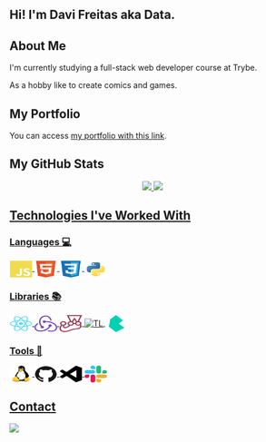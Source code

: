 ## Hi! I'm Davi Freitas aka Data. 

## About Me
I'm currently studying a full-stack web developer course at Trybe. 

As a hobby like to create comics and games.

## My Portfolio
You can access [my portfolio with this link](https://datavinny.github.io/).

## My GitHub Stats
<div align="center">
  <a href="https://github.com/datavinny">
  <img height="180em" src="https://github-readme-stats.vercel.app/api?username=datavinny&show_icons=true&theme=white&include_all_commits=true&count_private=true"/>
  <img height="180em" src="https://github-readme-stats.vercel.app/api/top-langs/?username=datavinny&layout=compact&langs_count=7&theme=white"/>
</div>
  
## Technologies I've Worked With
  <div style="display: inline_block"></div> 
  <h3>Languages 💻</h3>
  <div>
    <img align="center" alt="JS" height="30" width="40" src="https://raw.githubusercontent.com/devicons/devicon/master/icons/javascript/javascript-plain.svg">
    <img align="center" alt="HTML" height="30" width="40" src="https://raw.githubusercontent.com/devicons/devicon/master/icons/html5/html5-original.svg">
    <img align="center" alt="CSS" height="30" width="40" src="https://raw.githubusercontent.com/devicons/devicon/master/icons/css3/css3-original.svg">
    <img align="center" alt="Python" height="30" width="40" src="https://raw.githubusercontent.com/devicons/devicon/master/icons/python/python-original.svg">
  </div> 
  <h3>Libraries 📚</h3>
  <div>
    <img align="center" alt="React" height="30" width="40" src="https://raw.githubusercontent.com/devicons/devicon/master/icons/react/react-original.svg"> 
    <img align="center" alt="Redux" height="30" width="40" src="https://raw.githubusercontent.com/devicons/devicon/master/icons/redux/redux-original.svg"> 
    <img align="center" alt="Jest" height="30" width="40" src="https://raw.githubusercontent.com/devicons/devicon/master/icons/jest/jest-plain.svg">
    <img align="center" alt="TL" height="30" width="40" src="https://camo.githubusercontent.com/87ff770415dc2db9c126e610bdd50975213ef22d7b742b600307ad9645d82196/68747470733a2f2f63646e2e737667706f726e2e636f6d2f6c6f676f732f74657374696e672d6c6962726172792e737667">
    <img align="center" alt="Bulma" height="30" width="40" src="https://raw.githubusercontent.com/devicons/devicon/master/icons/bulma/bulma-plain.svg"> 
  </div> 
  <h3>Tools 🔧</h3>
  <div>
    <img align="center" alt="Linux" height="30" width="40" src="https://raw.githubusercontent.com/devicons/devicon/master/icons/linux/linux-original.svg"> 
    <img align="center" alt="Github" height="30" width="40" src="https://raw.githubusercontent.com/devicons/devicon/master/icons/github/github-original.svg"> 
    <img align="center" alt="VScode" height="30" width="40" src="https://raw.githubusercontent.com/devicons/devicon/master/icons/vscode/vscode-plain.svg"> 
    <img align="center" alt="Slack" height="30" width="40" src="https://raw.githubusercontent.com/devicons/devicon/master/icons/slack/slack-original.svg"> 
  </div>

 ## Contact
<div style="display: inline_block">  
  <a href="https://www.linkedin.com/in/datavinny" target="_blank"><img src="https://img.shields.io/badge/-LinkedIn-%230077B5?style=for-the-badge&logo=linkedin&logoColor=white" target="_blank"></a> 
</div>

